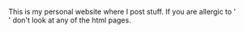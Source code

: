 This is my personal website where I post stuff. If you are allergic to '<br>' don't look at any of the html pages.
